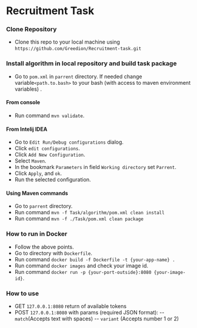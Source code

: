 # Recruitment Task 

### Clone Repository
- Clone this repo to your local machine using `https://github.com/Greedion/Recruitment-task.git`

### Install algorithm in local repository and build task package
- Go to `pom.xml` in `parrent` directory. If needed change variable`<path.to.bash>` to your bash (with access to maven environment variables) .
#### From console
- Run command  `mvn validate`.
#### From Intelij IDEA
- Go to `Edit Run/Debug configurations` dialog.
- Click `edit configurations`.
- Click `Add New Configuration`.
- Select `Maven`.
- In the bookmark `Parameters` in field `Working directory` set `Parrent`.
- Click `Apply`, and `ok`.
- Run the selected configuration.
#### Using Maven commands
- Go to `parrent` directory.
- Run command `mvn -f Task/algorithm/pom.xml clean install`
- Run command `mvn -f ./Task/pom.xml clean package`

### How to run in Docker
- Follow the above points.
- Go to directory with `Dockerfile`.
- Run command `docker build -f Dockerfile -t {your-app-name} . `
- Run command `docker images` and check your image id.
- Run command `docker run -p {your-port-outside}:8080 {your-image-id}`.


### How to use 

- GET  `127.0.0.1:8080` return of available tokens
- POST `127.0.0.1:8080` with params (required JSON format):
-- `match`(Accepts text with spaces)
-- `variant` (Accepts number 1 or 2)
